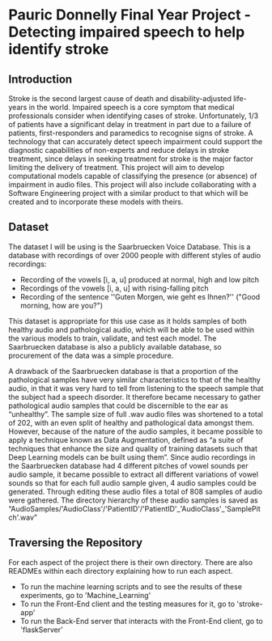 # Pauric Donnelly Final Year Project - Detecting impaired speech to help identify stroke

## Introduction 
Stroke is the second largest cause of death and disability-adjusted life-years in the world. Impaired speech is a core symptom that medical professionals consider when identifying cases of stroke. Unfortunately, 1/3 of patients have a significant delay in treatment in part due to a failure of patients, first-responders and paramedics to recognise signs of stroke. A technology that can accurately detect speech impairment could support the diagnostic capabilities of non-experts and reduce delays in stroke treatment, since delays in seeking treatment for stroke is the major factor limiting the delivery of treatment. This project will aim to develop computational models capable of classifying the presence (or absence) of impairment in audio files. This project will also include collaborating with a Software Engineering project with a similar product to that which will be created and to incorporate these models with theirs. 

## Dataset
The dataset I will be using is the Saarbruecken Voice Database. This is a database with recordings of over 2000 people with different styles of audio recordings:

- Recording of the vowels [i, a, u] produced at normal, high and low pitch
- Recordings of the vowels [i, a, u] with rising-falling pitch
- Recording of the sentence ''Guten Morgen, wie geht es Ihnen?'' ("Good morning, how are you?")

This dataset is appropriate for this use case as it holds samples of both healthy audio and pathological audio, which will be able to be used within the various models to train, validate, and test each model. The Saarbruecken database is also a publicly available database, so procurement of the data was a simple procedure.

 A drawback of the Saarbruecken database is that a proportion of the pathological samples have very similar characteristics to that of the healthy audio, in that it was very hard to tell from listening to the speech sample that the subject had a speech disorder. It therefore became necessary to gather pathological audio samples that could be discernible to the ear as “unhealthy”. The sample size of full .wav audio files was shortened to a total of 202, with an even split of healthy and pathological data amongst them. 
 However, because of the nature of the audio samples, it became possible to apply a technique known as Data Augmentation, defined as “a suite of techniques that enhance the size and quality of training datasets such that Deep Learning models can be built using them”. Since audio recordings in the Saarbruecken database had 4 different pitches of vowel sounds per audio sample, it became possible to extract all different variations of vowel sounds so that for each full audio sample given, 4 audio samples could be generated. Through editing these audio files a total of 808 samples of audio were gathered. The directory hierarchy of these audio samples is saved as “AudioSamples/'AudioClass'/'PatientID'/'PatientID'\_'AudioClass'\_'SamplePitch'.wav” 

 ## Traversing the Repository

 For each aspect of the project there is their own directory. There are also READMEs within each directory explaining how to run each aspect.

 - To run the machine learning scripts and to see the results of these experiments, go to 'Machine_Learning'
 - To run the Front-End client and the testing measures for it, go to 'stroke-app'
 - To run the Back-End server that interacts with the Front-End client, go to 'flaskServer'